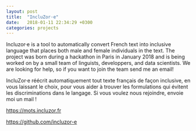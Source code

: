 ```yaml
---
layout: post
title:  "IncluZor·e"
date:   2018-01-11 22:34:29 +0300
categories: projects
---
```

Incluzor·e is a tool to automatically convert French text into inclusive language that places both male and female individuals in the text. The project was born during a hackathon in Paris in January 2018 and is being worked on by a small team of linguists, developpers, and data scientists. We are looking for help, so if you want to join the team send me an email!

IncluZor·e réécrit automatiquement tout texte français de façon inclusive, en vous laissant le choix, pour vous aider à trouver les formulations qui évitent les discriminations dans le langage. Si vous voulez nous rejoindre, envoie moi un mail !

https://mots.incluzor.fr

https://github.com/incluzor-e